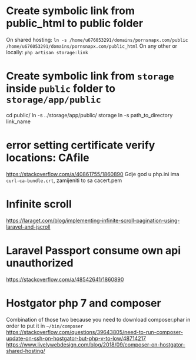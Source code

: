 # Create symbolic link from public_html to public folder
On shared hosting: `ln -s /home/u676053291/domains/pornsnapx.com/public /home/u676053291/domains/pornsnapx.com/public_html`
On any other or locally: `php artisan storage:link`

# Create symbolic link from `storage` inside `public` folder to `storage/app/public`
cd public/
ln -s ../storage/app/public/ storage
ln -s path_to_directory link_name

# error setting certificate verify locations: CAfile
https://stackoverflow.com/a/40861755/1860890
Gdje god u php.ini ima `curl-ca-bundle.crt`, zamijeniti to sa cacert.pem

# Infinite scroll
https://laraget.com/blog/implementing-infinite-scroll-pagination-using-laravel-and-jscroll

# Laravel Passport consume own api unauthorized
https://stackoverflow.com/a/48542641/1860890

# Hostgator php 7 and composer
Combination of those two because you need to download composer.phar in order to put it in `~/bin/composer`
https://stackoverflow.com/questions/39643805/need-to-run-composer-update-on-ssh-on-hostgator-but-php-v-to-low/48714217
https://www.livelywebdesign.com/blog/2018/09/composer-on-hostgator-shared-hosting/
